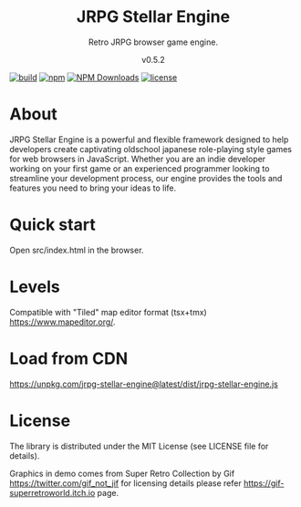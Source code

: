 <h1 align="center">
JRPG Stellar Engine
</h1>
<p align="center">
Retro JRPG browser game engine.
</p>
<p align="center">
v0.5.2
</p>

[![build](https://github.com/dariuszdawidowski/jrpg-stellar-engine/actions/workflows/build.yml/badge.svg)](https://github.com/dariuszdawidowski/jrpg-stellar-engine/actions/workflows/build.yml)
[![npm](https://img.shields.io/npm/v/jrpg-stellar-engine)](https://www.npmjs.com/package/jrpg-stellar-engine)
[![NPM Downloads](https://img.shields.io/npm/dm/jrpg-stellar-engine)](https://www.npmjs.com/package/jrpg-stellar-engine)
[![license](https://img.shields.io/github/license/dariuszdawidowski/jrpg-stellar-engine?color=9cf)](./LICENSE)

# About
JRPG Stellar Engine is a powerful and flexible framework designed to help developers create captivating oldschool japanese role-playing style games for web browsers in JavaScript.
Whether you are an indie developer working on your first game or an experienced programmer looking to streamline your development process, our engine provides the tools and features you need to bring your ideas to life.

# Quick start
Open src/index.html in the browser.

# Levels
Compatible with "Tiled" map editor format (tsx+tmx) https://www.mapeditor.org/.

# Load from CDN
https://unpkg.com/jrpg-stellar-engine@latest/dist/jrpg-stellar-engine.js

# License
The library is distributed under the MIT License (see LICENSE file for details).

Graphics in demo comes from Super Retro Collection by Gif https://twitter.com/gif_not_jif for licensing details please refer https://gif-superretroworld.itch.io page.